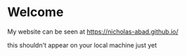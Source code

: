 # Welcome

My website can be seen at https://nicholas-abad.github.io/

this shouldn't appear on your local machine just yet
